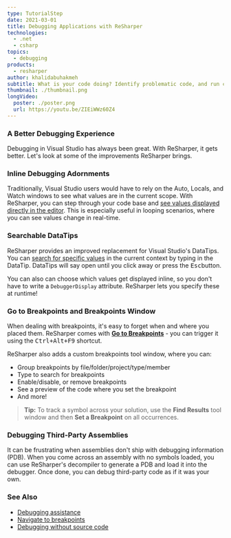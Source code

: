 ```yaml
---
type: TutorialStep
date: 2021-03-01
title: Debugging Applications with ReSharper
technologies:
  - .net
  - csharp
topics:
  - debugging
products:
  - resharper
author: khalidabuhakmeh
subtitle: What is your code doing? Identify problematic code, and run code step-by-step with the debugger.
thumbnail: ./thumbnail.png
longVideo:
  poster: ./poster.png
  url: https://youtu.be/ZIEiWWz60Z4
---
```


### A Better Debugging Experience

Debugging in Visual Studio has always been great. With ReSharper, it gets better. Let's look at some of the improvements ReSharper brings.

### Inline Debugging Adornments

Traditionally, Visual Studio users would have to rely on the Auto, Locals, and Watch windows to see what values are in the current scope. With ReSharper, you can step through your code base and [see values displayed directly in the editor](https://www.jetbrains.com/help/resharper/Debugging_Assistance.html#inline-debugging). This is especially useful in looping scenarios, where you can see values change in real-time.

### Searchable DataTips

ReSharper provides an improved replacement for Visual Studio's DataTips. You can [search for specific values](https://www.jetbrains.com/help/resharper/Debugging_Assistance.html#searchable-datatips) in the current context by typing in the DataTip. DataTips will say open until you click away or press the <kbd>Esc</kbd>button.

You can also can choose which values get displayed inline, so you don't have to write a `DebuggerDisplay` attribute. ReSharper lets you specify these at runtime!

### Go to Breakpoints and Breakpoints Window

When dealing with breakpoints, it's easy to forget when and where you placed them. ReSharper comes with [**Go to Breakpoints**](https://www.jetbrains.com/help/resharper/Navigation_and_Search_Navigating_Breakpoints.html) - you can trigger it using the <kbd>Ctrl+Alt+F9</kbd> shortcut.

ReSharper also adds a custom breakpoints tool window, where you can:
* Group breakpoints by file/folder/project/type/member
* Type to search for breakpoints
* Enable/disable, or remove breakpoints
* See a preview of the code where you set the breakpoint
* And more!

> **Tip:** To track a symbol across your solution, use the **Find Results** tool window and then **Set a Breakpoint** on all occurrences.

### Debugging Third-Party Assemblies

It can be frustrating when assemblies don't ship with debugging information (PDB). When you come across an assembly with no symbols loaded, you can use ReSharper's decompiler to generate a PDB and load it into the debugger. Once done, you can debug third-party code as if it was your own.

### See Also

- [Debugging assistance](https://www.jetbrains.com/help/resharper/Debugging_Assistance.html)
- [Navigate to breakpoints](https://www.jetbrains.com/help/resharper/Navigation_and_Search_Navigating_Breakpoints.html)
- [Debugging without source code](https://www.jetbrains.com/help/resharper/Debugging_Without_Source_Code.html)